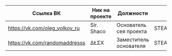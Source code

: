 |  Ссылка ВК | Ник на проекте | Должности | StеmID | 
|---|---|---|---|
|  https://vk.com/oleg_volkov_ru | Sir. Shaco | Основатель сея проекта | STEAM_0:1:55598730 | 
|  https://vk.com/randomaddresss | ΔŁΣХ | Заместитель основателя | STEAM_0:0:95245670 | 
